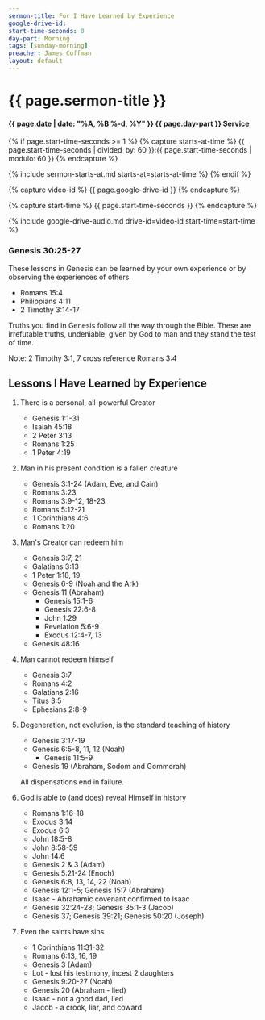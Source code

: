 ```yaml
---
sermon-title: For I Have Learned by Experience
google-drive-id: 
start-time-seconds: 0
day-part: Morning
tags: [sunday-morning]
preacher: James Coffman
layout: default
---
```


# {{ page.sermon-title }}

#### {{ page.date | date: "%A, %B %-d, %Y" }} {{ page.day-part }} Service

{% if page.start-time-seconds >= 1 %}
{% capture starts-at-time %}
{{ page.start-time-seconds | divided_by: 60 }}:{{ page.start-time-seconds | modulo: 60 }}
{% endcapture %}

{% include sermon-starts-at.md starts-at=starts-at-time %}
{% endif %}

{% capture video-id %}
{{ page.google-drive-id }}
{% endcapture %}

{% capture start-time %}
{{ page.start-time-seconds }}
{% endcapture %}

{% include google-drive-audio.md drive-id=video-id start-time=start-time %}

### Genesis 30:25-27

These lessons in Genesis can be learned by your own experience or by observing the experiences of others.

- Romans 15:4
- Philippians 4:11
- 2 Timothy 3:14-17

Truths you find in Genesis follow all the way through the Bible. These are irrefutable truths, undeniable, given by God to man and they stand the test of time.

Note: 2 Timothy 3:1, 7 cross reference Romans 3:4

## Lessons I Have Learned by Experience

1. There is a personal, all-powerful Creator

    - Genesis 1:1-31
    - Isaiah 45:18
    - 2 Peter 3:13
    - Romans 1:25
    - 1 Peter 4:19

2. Man in his present condition is a fallen creature

    - Genesis 3:1-24 (Adam, Eve, and Cain)
    - Romans 3:23
    - Romans 3:9-12, 18-23
    - Romans 5:12-21
    - 1 Corinthians 4:6
    - Romans 1:20

3. Man's Creator can redeem him

    - Genesis 3:7, 21
    - Galatians 3:13
    - 1 Peter 1:18, 19
    - Genesis 6-9 (Noah and the Ark)
    - Genesis 11 (Abraham)
        - Genesis 15:1-6
        - Genesis 22:6-8
        - John 1:29
        - Revelation 5:6-9
        - Exodus 12:4-7, 13
    - Genesis 48:16

4. Man cannot redeem himself

    - Genesis 3:7
    - Romans 4:2
    - Galatians 2:16
    - Titus 3:5
    - Ephesians 2:8-9

5. Degeneration, not evolution, is the standard teaching of history

    - Genesis 3:17-19
    - Genesis 6:5-8, 11, 12 (Noah)
        - Genesis 11:5-9
    - Genesis 19 (Abraham, Sodom and Gommorah)

    All dispensations end in failure.

6. God is able to (and does) reveal Himself in history

    - Romans 1:16-18
    - Exodus 3:14
    - Exodus 6:3
    - John 18:5-8
    - John 8:58-59
    - John 14:6
    - Genesis 2 & 3 (Adam)
    - Genesis 5:21-24 (Enoch)
    - Genesis 6:8, 13, 14, 22 (Noah)
    - Genesis 12:1-5; Genesis 15:7 (Abraham)
    - Isaac - Abrahamic covenant confirmed to Isaac
    - Genesis 32:24-28; Genesis 35:1-3 (Jacob)
    - Genesis 37; Genesis 39:21; Genesis 50:20 (Joseph)

7. Even the saints have sins

    - 1 Corinthians 11:31-32
    - Romans 6:13, 16, 19
    - Genesis 3 (Adam)
    - Lot - lost his testimony, incest 2 daughters
    - Genesis 9:20-27 (Noah)
    - Genesis 20 (Abraham - lied)
    - Isaac - not a good dad, lied
    - Jacob - a crook, liar, and coward